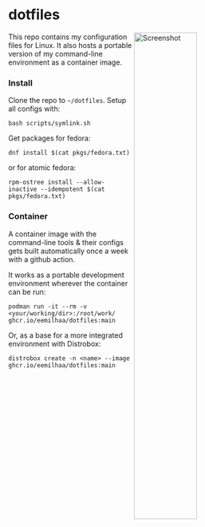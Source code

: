 # dotfiles

<img align="right" width="50%" src="https://github.com/user-attachments/assets/67e7b38a-7a82-4bf0-b230-3ac6aaf6e398" alt="Screenshot">

This repo contains my configuration files for Linux. It also hosts a portable
version of my command-line environment as a container image.

### Install

Clone the repo to `~/dotfiles`. Setup all configs with:

```console
bash scripts/symlink.sh
```

Get packages for fedora:

```console
dnf install $(cat pkgs/fedora.txt)
```

or for atomic fedora:

```console
rpm-ostree install --allow-inactive --idempotent $(cat pkgs/fedora.txt)
```

### Container

A container image with the command-line tools & their configs gets built
automatically once a week with a github action.

It works as a portable development environment wherever the container can be
run:

```console
podman run -it --rm -v <your/working/dir>:/root/work/ ghcr.io/eemilhaa/dotfiles:main
```

Or, as a base for a more integrated environment with Distrobox:

```console
distrobox create -n <name> --image ghcr.io/eemilhaa/dotfiles:main
```

